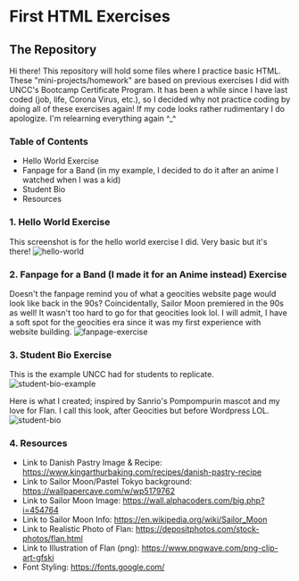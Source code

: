 # First HTML Exercises

## The Repository
Hi there! This repository will hold some files where I practice basic HTML. These "mini-projects/homework" are based on previous exercises I did with UNCC's Bootcamp Certificate Program. It has been a while since I have last coded (job, life, Corona Virus, etc.), so I decided why not practice coding by doing all of these exercises again! If my code looks rather rudimentary I do apologize. I'm relearning everything again ^_^ 

### Table of Contents
* Hello World Exercise 
* Fanpage for a Band (in my example, I decided to do it after an anime I watched when I was a kid) 
* Student Bio 
* Resources

### 1. Hello World Exercise
This screenshot is for the hello world exercise I did. Very basic but it's there! 
![hello-world](https://user-images.githubusercontent.com/66345751/84714486-c9b16980-af3b-11ea-8fe5-3acd6a41d600.JPG)

### 2. Fanpage for a Band (I made it for an Anime instead) Exercise
Doesn't the fanpage remind you of what a geocities website page would look like back in the 90s? Coincidentally, Sailor Moon premiered in the 90s as well! It wasn't too hard to go for that geocities look lol. I will admit, I have a soft spot for the geocities era since it was my first experience with website building. 
![fanpage-exercise](https://user-images.githubusercontent.com/66345751/84714961-324d1600-af3d-11ea-9f96-e10eb2120593.JPG)

### 3. Student Bio Exercise 
This is the example UNCC had for students to replicate. 
![student-bio-example](https://user-images.githubusercontent.com/66345751/84715736-5d386980-af3f-11ea-815c-e7b31411abc3.JPG)

Here is what I created; inspired by Sanrio's Pompompurin mascot and my love for Flan. I call this look, after Geocities but before Wordpress LOL. 
![student-bio](https://user-images.githubusercontent.com/66345751/84840047-8410a180-b00c-11ea-8af6-f69ca6e4a24e.JPG)

### 4. Resources 
- Link to Danish Pastry Image & Recipe: https://www.kingarthurbaking.com/recipes/danish-pastry-recipe
- Link to Sailor Moon/Pastel Tokyo background: https://wallpapercave.com/w/wp5179762
- Link to Sailor Moon Image: https://wall.alphacoders.com/big.php?i=454764
- Link to Sailor Moon Info: https://en.wikipedia.org/wiki/Sailor_Moon
- Link to Realistic Photo of Flan: https://depositphotos.com/stock-photos/flan.html
- Link to Illustration of Flan (png): https://www.pngwave.com/png-clip-art-gfski
- Font Styling: https://fonts.google.com/ 
